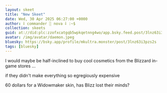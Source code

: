 ```yaml
---
layout: skeet
title: "New Skeet"
date: Wed, 30 Apr 2025 06:27:00 +0000
author: ⸸ commander ░ nova ⸸ :~$
collection: skeets
guid: at://did:plc:zzofxcatgqb5wpkqetnng4wo/app.bsky.feed.post/3lnz63i3pzs2s
avatar: /img/avatar/daemon.jpeg
bluesky: https://bsky.app/profile/mkultra.monster/post/3lnz63i3pzs2s
tags: [bluesky]
---
```


I would maybe be half-inclined to buy cool cosmetics from the Blizzard in-game stores ...

if they didn't make everything so egregiously expensive

60 dollars for a Widowmaker skin, has Blizz lost their minds?
